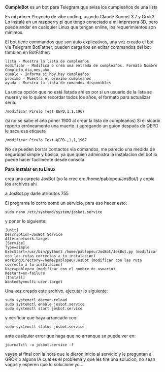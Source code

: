 **CumpleBot** es un bot para Telegram que avisa los cumpleaños de una lista

Es mi primer Proyecto de vibe coding, usando Claude Sonnet 3.7 y Grok3. Lo instalé en un raspberry pi que tengo conectado a mi impresora 3D, pero puede andar en cualquier Linux que tengan online, los requerimientos son mínimos.

El bot tiene commandos que son auto explicativos, una vez creado el bot via Telegram BotFather, pueden cargarlos en editar commandos del bot también en BotFather:

```plaintext
lista - Muestra la lista de cumpleaños
modificar - Modifica o crea una entrada de cumpleaños. Formato Nombre Completo,dia,mes,año
cumple - Informa si hoy hay cumpleaños
proximo - Muestra el próximo cumpleaños
ayuda - Muestra la lista de comandos disponibles
```

La unica opción que no está listada ahi es por si un usuario de la lista se muere y se lo quiere recordar todos los años, el formato para actualizar seria: 

```plaintext
/modificar Pirulo Test QEPD,1,1,1967
```

(si no se sabe el año poner 1900 al crear la lista de cumpleaños) Si el sicario reporto erróneamente una muerte :) agregando un guion después de QEPD le saca esa etiqueta

```plaintext
/modificar Pirulo Test QEPD-,1,1,1967
```

No se pueden borrar contactos via comandos, me parecio una medida de seguridad simple y basica, ya que quien administra la instalacion del bot lo puede hacer facilmente desde consola

**Para instalar en tu Linux**

crea una carpeta JosBot (yo la cree en: /home/pablopeu/JosBot/) y copia los archivos ahi

a JosBot.py darle atributos 755

El programa lo corro como un servicio, para eso hacer esto:

```plaintext
sudo nano /etc/systemd/system/josbot.service
```

y poner lo siguiente:

```plaintext
[Unit]
Description=JosBot Service
After=network.target
[Service]
Type=simple
ExecStart=/usr/bin/python3 /home/pablopeu/JosBot/JosBot.py (modificar con las rutas correctas a tu instalacion)
WorkingDirectory=/home/pablopeu/JosBot (modificar con las ruta correcta a tu instalacion)
User=pablopeu (modificar con el nombre de usuario)
Restart=on-failure
[Install]
WantedBy=multi-user.target
```

Una vez creado este archivo, ejecutar lo siguiente:

```plaintext
sudo systemctl daemon-reload
sudo systemctl enable josbot.service
sudo systemctl start josbot.service
```

y verificar que haya arrancado con:

```plaintext
sudo systemctl status josbot.service
```

ante cualquier error que haga que no arranque se puede ver en:

```plaintext
journalctl -u josbot.service -f
```

vayan al final con la hora que le dieron inicio al servicio y le preguntan a GROK o alguna IA cual es el problema y que les tire una solucion, no sean vagos y esperen que lo solucione yo...
